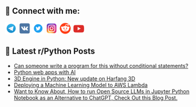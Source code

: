 ## 🔎 Connect with me:
[<img src="https://github.com/bullbesh/bullbesh/blob/main/images/Telegram.png" width="32" height="32" />](https://t.me/bullbesh)
[<img src="https://github.com/bullbesh/bullbesh/blob/main/images/VK.png" width="32" height="32" />](https://vk.com/bullbesh)
[<img src="https://github.com/bullbesh/bullbesh/blob/main/images/Twitter.png" width="32" height="32" />](https://twitter.com/bullbesh1)
[<img src="https://github.com/bullbesh/bullbesh/blob/main/images/Instagram.png" width="32" height="32" />](https://www.instagram.com/bullbesh)
[<img src="https://github.com/bullbesh/bullbesh/blob/main/images/Reddit.png" width="32" height="32" />](https://www.reddit.com/user/bullbesh)
[<img src="https://github.com/bullbesh/bullbesh/blob/main/images/YouTube.png" width="32" height="32" />](https://www.youtube.com/channel/UCtfjRs6uzgq5mfm8S06WTcg)

## 📕 Latest r/Python Posts
<!-- BLOG-POST-LIST:START -->
- [Can someone write a program for this without conditional statements?](https://www.reddit.com/r/Python/comments/15xd5r3/can_someone_write_a_program_for_this_without/)
- [Python web apps with AI](https://www.reddit.com/r/Python/comments/15x9n3j/python_web_apps_with_ai/)
- [3D Engine in Python: New update on Harfang 3D](https://www.reddit.com/r/Python/comments/15x8tqh/3d_engine_in_python_new_update_on_harfang_3d/)
- [Deploying a Machine Learning Model to AWS Lambda](https://www.reddit.com/r/Python/comments/15x8mbe/deploying_a_machine_learning_model_to_aws_lambda/)
- [Want to Know About, How to run Open Source LLMs in Jupyter Python Notebook as an Alternative to ChatGPT, Check Out this Blog Post.](https://www.reddit.com/r/Python/comments/15x8jwu/want_to_know_about_how_to_run_open_source_llms_in/)
<!-- BLOG-POST-LIST:END -->
